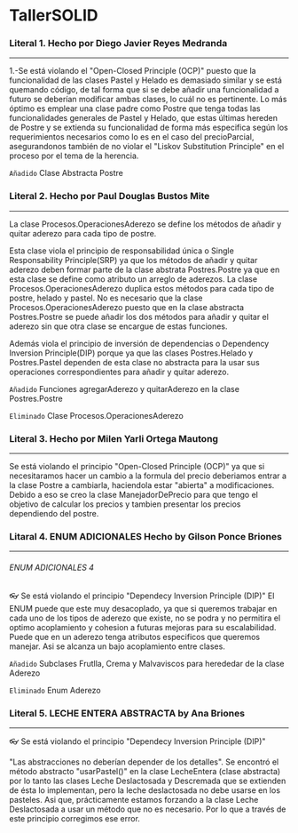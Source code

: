 # TallerSOLID
### Literal 1. Hecho por Diego Javier Reyes Medranda
-----------------------------------------------------
1.-Se está violando el "Open-Closed Principle (OCP)" puesto que la funcionalidad de las clases Pastel y Helado es demasiado similar y se está quemando código, de tal forma que si se debe añadir una funcionalidad a futuro se deberían modificar ambas clases, lo cuál no es pertinente. Lo más óptimo es emplear una clase padre como Postre que tenga todas las funcionalidades generales de Pastel y Helado, que estas últimas hereden de Postre y se extienda su funcionalidad de forma más especifica según los requerimientos necesarios como lo es en el caso del precioParcial, asegurandonos también de no violar el "Liskov Substitution Principle" en el proceso por el tema de la herencia.

`Añadido` Clase Abstracta Postre

### Literal 2. Hecho por Paul Douglas Bustos Mite
--------------------------------------------------
La clase Procesos.OperacionesAderezo se define los métodos de añadir y quitar aderezo para cada tipo de postre.

Esta clase viola el principio de responsabilidad única o Single Responsability Principle(SRP) ya que los métodos de añadir y quitar aderezo deben formar parte de la clase abstrata Postres.Postre ya que en esta clase se define como atributo un arreglo de aderezos.
La clase Procesos.OperacionesAderezo duplica estos métodos para cada tipo de postre, helado y pastel.
No es necesario que la clase Procesos.OperacionesAderezo puesto que en la clase abstracta Postres.Postre se puede añadir los dos métodos para añadir y quitar el aderezo sin que otra clase se encargue de estas funciones.

Además viola el principio de inversión de dependencias o Dependency Inversion Principle(DIP) porque ya que las clases Postres.Helado y Postres.Pastel dependen de esta clase no abstracta para la usar sus operaciones correspondientes para añadir y quitar aderezo.

`Añadido` Funciones agregarAderezo y quitarAderezo en la clase Postres.Postre

`Eliminado` Clase Procesos.OperacionesAderezo

### Literal 3. Hecho por Milen Yarli Ortega Mautong
-------------------------------------------------
Se está violando el principio "Open-Closed Principle (OCP)" ya que si necesitaramos hacer un cambio a la formula del precio deberiamos entrar a la clase Postre a cambiarla, haciendola estar "abierta" a modificaciones. Debido a eso se creo la clase ManejadorDePrecio para que tengo el objetivo de calcular los precios y tambien presentar los precios dependiendo del postre.

### Litaral 4. ENUM ADICIONALES Hecho by Gilson Ponce Briones
 -------------------------------------------------------------
###### ENUM ADICIONALES 4

:eyeglasses: Se está violando el principio "Dependecy Inversion Principle (DIP)" 
El ENUM puede que este muy desacoplado, ya que si queremos trabajar
en cada uno de los tipos de aderezo que existe, no se podra y no permitira el optimo 
acoplamiento y cohesion a futuras mejoras para su escalabilidad. Puede que en un aderezo
tenga atributos especificos que queremos manejar. Asi se alcanza un bajo acoplamiento entre clases.

`Añadido` Subclases Frutlla, Crema y Malvaviscos para herededar de la clase Aderezo

`Eliminado` Enum Aderezo

### Literal 5. LECHE ENTERA ABSTRACTA by Ana Briones
-----------------------------------------------------
:eyeglasses: Se está violando el principio "Dependecy Inversion Principle (DIP)" 

"Las abstracciones no deberían depender de los detalles". Se encontró el método abstracto "usarPastel()" en la clase LecheEntera (clase abstracta) por lo tanto las clases Leche Deslactosada y Descremada que se extienden de ésta lo implementan, pero la leche deslactosada no debe usarse en los pasteles. Asi que, prácticamente estamos forzando a la clase Leche Deslactosada a usar un método que no es necesario. Por lo que a través de este principio corregimos ese error.
